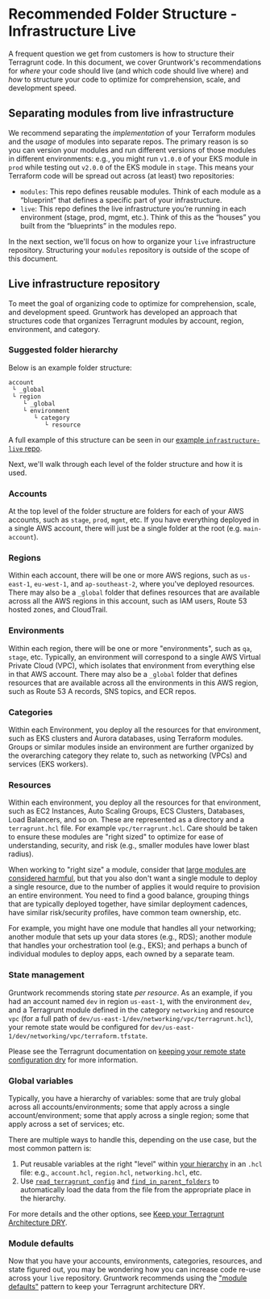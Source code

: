 # Recommended Folder Structure - Infrastructure Live

A frequent question we get from customers is how to structure their Terragrunt code. In this document, we cover Gruntwork's recommendations for _where_ your code should live (and which code should live where) and _how_ to structure your code to optimize for comprehension, scale, and development speed.

## Separating modules from live infrastructure

We recommend separating the _implementation_ of your Terraform modules and the _usage_ of modules into separate repos. The primary reason is so you can version your modules and run different versions of those modules in different environments: e.g., you might run `v1.0.0` of your EKS module in `prod` while testing out `v2.0.0` of the EKS module in `stage`. This means your Terraform code will be spread out across (at least) two repositories:

- `modules`: This repo defines reusable modules. Think of each module as a “blueprint” that defines a specific part of your infrastructure.
- `live`: This repo defines the live infrastructure you’re running in each environment (stage, prod, mgmt, etc.). Think of this as the “houses” you built from the “blueprints” in the modules repo.

In the next section, we'll focus on how to organize your `live` infrastructure repository. Structuring your `modules` repository is outside of the scope of this document.

## Live infrastructure repository

To meet the goal of organizing code to optimize for comprehension, scale, and development speed. Gruntwork has developed an approach that structures code that organizes Terragrunt modules by account, region, environment, and category.

### Suggested folder hierarchy

Below is an example folder structure:

```
account
 └ _global
 └ region
    └ _global
    └ environment
       └ category
          └ resource
```

A full example of this structure can be seen in our [example `infrastructure-live` repo](https://github.com/gruntwork-io/terragrunt-infrastructure-live-example).

Next, we'll walk through each level of the folder structure and how it is used.

### Accounts

At the top level of the folder structure are folders for each of your AWS accounts, such as `stage`, `prod`, `mgmt`, etc. If you have everything deployed in a single AWS account, there will just be a single folder at the root (e.g. `main-account`).

### Regions

Within each account, there will be one or more AWS regions, such as `us-east-1`, `eu-west-1`, and `ap-southeast-2`, where you've deployed resources. There may also be a `_global` folder that defines resources that are available across all the AWS regions in this account, such as IAM users, Route 53 hosted zones, and CloudTrail.

### Environments

Within each region, there will be one or more "environments", such as `qa`, `stage`, etc. Typically, an environment will correspond to a single AWS Virtual Private Cloud (VPC), which isolates that environment from everything else in that AWS account. There may also be a `_global` folder that defines resources that are available across all the environments in this AWS region, such as Route 53 A records, SNS topics, and ECR repos.

### Categories

Within each Environment, you deploy all the resources for that environment, such as EKS clusters and Aurora databases, using Terraform modules. Groups or similar modules inside an environment are further organized by the overarching category they relate to, such as networking (VPCs) and services (EKS workers).

### Resources

Within each environment, you deploy all the resources for that environment, such as EC2 Instances, Auto Scaling Groups, ECS Clusters, Databases, Load Balancers, and so on. These are represented as a directory and a `terragrunt.hcl` file. For example `vpc/terragrunt.hcl`. Care should be taken to ensure these modules are "right sized" to optimize for ease of understanding, security, and risk (e.g., smaller modules have lower blast radius).

When working to "right size" a module, consider that [large modules are considered harmful](https://blog.gruntwork.io/5-lessons-learned-from-writing-over-300-000-lines-of-infrastructure-code-36ba7fadeac1#302b), but that you also don't want a single module to deploy a single resource, due to the number of applies it would require to provision an entire environment. You need to find a good balance, grouping things that are typically deployed together, have similar deployment cadences, have similar risk/security profiles, have common team ownership, etc.

For example, you might have one module that handles all your networking; another module that sets up your data stores (e.g., RDS); another module that handles your orchestration tool (e.g., EKS); and perhaps a bunch of individual modules to deploy apps, each owned by a separate team.

### State management

Gruntwork recommends storing state _per resource_. As an example, if you had an account named `dev` in region `us-east-1`, with the environment `dev`, and a Terragrunt module defined in the category `networking` and resource `vpc` (for a full path of `dev/us-east-1/dev/networking/vpc/terragrunt.hcl`), your remote state would be configured for `dev/us-east-1/dev/networking/vpc/terraform.tfstate`.

Please see the Terragrunt documentation on [keeping your remote state configuration dry](https://terragrunt.gruntwork.io/docs/features/keep-your-remote-state-configuration-dry/) for more information.

### Global variables

Typically, you have a hierarchy of variables: some that are truly global across all accounts/environments; some that apply across a single account/environment; some that apply across a single region; some that apply across a set of services; etc.

There are multiple ways to handle this, depending on the use case, but the most common pattern is:

1. Put reusable variables at the right "level" within [your hierarchy](#suggested-folder-hierarchy) in an `.hcl` file: e.g., `account.hcl`, `region.hcl`, `networking.hcl`, etc.
1. Use [`read_terragrunt_config`](https://terragrunt.gruntwork.io/docs/reference/built-in-functions/#read_terragrunt_config) and [`find_in_parent_folders`](https://terragrunt.gruntwork.io/docs/reference/built-in-functions/#find_in_parent_folders) to automatically load the data from the file from the appropriate place in the hierarchy.

For more details and the other options, see [Keep your Terragrunt Architecture DRY](https://terragrunt.gruntwork.io/docs/features/keep-your-terragrunt-architecture-dry/).

### Module defaults

Now that you have your accounts, environments, categories, resources, and state figured out, you may be wondering how you can increase code re-use across your `live` repository. Gruntwork recommends using the ["module defaults"](./module_defaults/index.md) pattern to keep your Terragrunt architecture DRY.


<!-- ##DOCS-SOURCER-START
{
  "sourcePlugin": "local-copier",
  "hash": "2399e94f2698f60d3efe7783d670d310"
}
##DOCS-SOURCER-END -->
